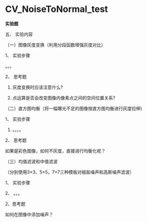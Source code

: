 # CV_NoiseToNormal_test

**实验题**


五、	实验内容  

（一）图像灰度变换（利用分段函数增强灰度对比）

1、	实验步骤

。。。

2、	思考题

1)	灰度变换时应该注意什么?

2)	点运算是否会改变图像内像素点之间的空间位置关系?

（二）直方图均衡（将一幅曝光不足的图像按直方图均衡进行灰度拉伸）

1、	实验步骤

1)	。。。。

2、	思考题

如果是彩色图像，如何不灰度，直接进行均衡化呢？

（三）均值滤波和中值滤波

（分别使用3×3、5×5，7×7三种模板对椒盐噪声和高斯噪声滤波）

1、	 实验步骤

2、	。。。


2、思考题

如何在图像中添加噪声？

